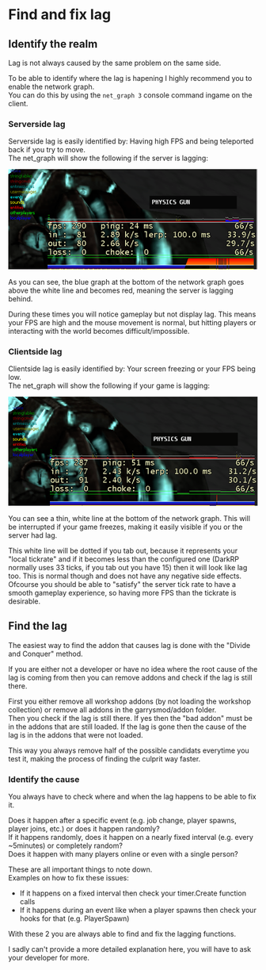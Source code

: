 # Find and fix lag

## Identify the realm

Lag is not always caused by the same problem on the same side.

To be able to identify where the lag is hapening I highly recommend you to enable the network graph.  
You can do this by using the `net_graph 3` console command ingame on the client.

### Serverside lag

Serverside lag is easily identified by: Having high FPS and being teleported back if you try to move.  
The net_graph will show the following if the server is lagging:

![not_found](../img/lag_server.png "serverlag displayed in the net_graph")

As you can see, the blue graph at the bottom of the network graph goes above the white line and becomes red, meaning the server is lagging behind.

During these times you will notice gameplay but not display lag. This means your FPS are high and the mouse movement is normal, but hitting players or interacting with the world becomes difficult/impossible.

### Clientside lag

Clientside lag is easily identified by: Your screen freezing or your FPS being low.  
The net_graph will show the following if your game is lagging:

![not_found](../img/lag_client.png "clientlag displayed in the net_graph")

You can see a thin, white line at the bottom of the network graph. This will be interrupted if your game freezes, making it easily visible if you or the server had lag.

This white line will be dotted if you tab out, because it represents your "local tickrate" and if it becomes less than the configured one (DarkRP normally uses 33 ticks, if you tab out you have 15) then it will look like lag too. This is normal though and does not have any negative side effects. Ofcourse you should be able to "satisfy" the server tick rate to have a smooth gameplay experience, so having more FPS than the tickrate is desirable.


## Find the lag

The easiest way to find the addon that causes lag is done with the "Divide and Conquer" method.

If you are either not a developer or have no idea where the root cause of the lag is coming from then you can remove addons and check if the lag is still there.

First you either remove all workshop addons (by not loading the workshop collection) or remove all addons in the garrysmod/addon folder.  
Then you check if the lag is still there. If yes then the "bad addon" must be in the addons that are still loaded. If the lag is gone then the cause of the lag is in the addons that were not loaded.

This way you always remove half of the possible candidats everytime you test it, making the process of finding the culprit way faster.


### Identify the cause

You always have to check where and when the lag happens to be able to fix it.

Does it happen after a specific event (e.g. job change, player spawns, player joins, etc.) or does it happen randomly?  
If it happens randomly, does it happen on a nearly fixed interval (e.g. every ~5minutes) or completely random?  
Does it happen with many players online or even with a single person?

These are all important things to note down.  
Examples on how to fix these issues:

 - If it happens on a fixed interval then check your timer.Create function calls
 - If it happens during an event like when a player spawns then check your hooks for that (e.g. PlayerSpawn)

With these 2 you are always able to find and fix the lagging functions.

I sadly can't provide a more detailed explanation here, you will have to ask your developer for more.
